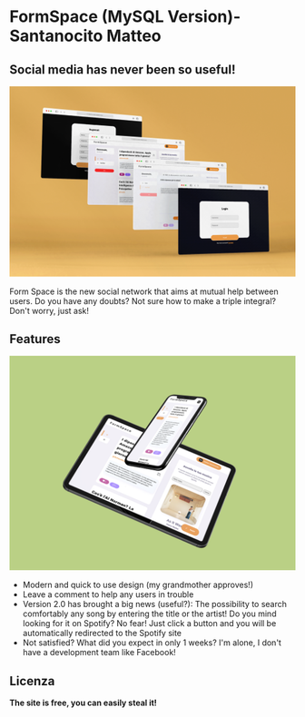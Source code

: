 # FormSpace (MySQL Version)- Santanocito Matteo
## Social media has never been so useful!
![screenshot](screenshot/homepage1.png) 

Form Space is the new social network that aims at mutual help between users. Do you have any doubts? Not sure how to make a triple integral? Don't worry, just ask!

## Features
![screenshot](screenshot/homepage-mobile.png) 

- Modern and quick to use design (my grandmother approves!)
- Leave a comment to help any users in trouble
- Version 2.0 has brought a big news (useful?): The possibility to search comfortably any song by entering the title or the artist!
Do you mind looking for it on Spotify? No fear! Just click a button and you will be automatically redirected to the Spotify site
- Not satisfied? What did you expect in only 1 weeks? I'm alone, I don't have a development team like Facebook!

## Licenza

**The site is free, you can easily steal it!**
